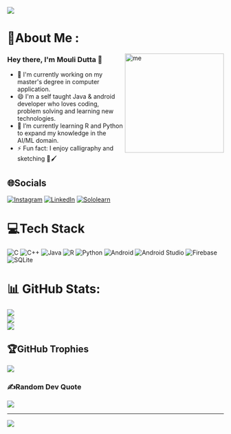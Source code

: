 ![](https://user-images.githubusercontent.com/117016206/229018540-8336a66e-87db-48ef-a37e-39e904d40ae7.png)

# 💫About Me :
<img align="right" alt="me" width="230" src="https://user-images.githubusercontent.com/117016206/229030640-bbbd1100-047f-475e-814a-cf3d2499bc15.png"/>

### Hey there, I'm Mouli Dutta 👋
- 🔭 I'm currently working on my master's degree in computer application.
- 😄 I'm a self taught Java & android developer who loves coding, problem solving and learning new technologies.
- 🌱 I’m currently learning R and Python to expand my knowledge in the AI/ML domain.
- ⚡ Fun fact: I enjoy calligraphy and sketching 🎨🖌️

## 🌐Socials
[![Instagram](https://img.shields.io/badge/Instagram-%23E4405F.svg?logo=Instagram&logoColor=white)](https://instagram.com/__hilise__) 
[![LinkedIn](https://img.shields.io/badge/LinkedIn-%230077B5.svg?logo=linkedin&logoColor=white)](https://linkedin.com/in/mouli-dutta) 
[![Sololearn](https://img.shields.io/badge/Sololearn-%2300205B.svg?logo=Sololearn&logoColor=#149EF2)](https://www.sololearn.com/profile/19444596)



# 💻Tech Stack
![C](https://img.shields.io/badge/c-%2300599C.svg?style=plastic&logo=c&logoColor=white) 
![C++](https://img.shields.io/badge/c++-%2300599C.svg?style=plastic&logo=c%2B%2B&logoColor=white)
![Java](https://img.shields.io/badge/java-%23ED8B00.svg?style=plastic&logo=java&logoColor=white) 
![R](https://img.shields.io/badge/r-%23276DC3.svg?style=plastic&logo=r&logoColor=white) 
![Python](https://img.shields.io/badge/python-%2300599C.svg?style=plastic&logo=r&logoColor=white) 
![Android](https://img.shields.io/badge/Android-%230075B5.svg?style=plastic&logo=Android&logoColor=white) 
![Android Studio](https://img.shields.io/badge/AndroidStudio-%23512BD4.svg?style=plastic&logo=AndroidStudio&logoColor=white) 
![Firebase](https://img.shields.io/badge/firebase-%23039BE5.svg?style=plastic&logo=firebase) 
![SQLite](https://img.shields.io/badge/sqlite-%2307405e.svg?style=plastic&logo=sqlite&logoColor=white)

# 📊 GitHub Stats:
![](https://github-readme-stats.vercel.app/api?username=mouli-dutta&theme=dark&hide_border=false&include_all_commits=false&count_private=false)<br/>
![](https://github-readme-streak-stats.herokuapp.com/?user=mouli-dutta&theme=dark&hide_border=false)<br/>
![](https://github-readme-stats.vercel.app/api/top-langs/?username=mouli-dutta&theme=dark&hide_border=false&include_all_commits=false&count_private=false&layout=compact)

## 🏆GitHub Trophies
![](https://github-trophies.vercel.app/?username=mouli-dutta&theme=dracula&no-frame=false&no-bg=false&margin-w=4)

### ✍️Random Dev Quote
![](https://quotes-github-readme.vercel.app/api?type=horizontal&theme=dark)

---
[![](https://visitcount.itsvg.in/api?id=mouli-dutta&icon=0&color=0)](https://visitcount.itsvg.in)
